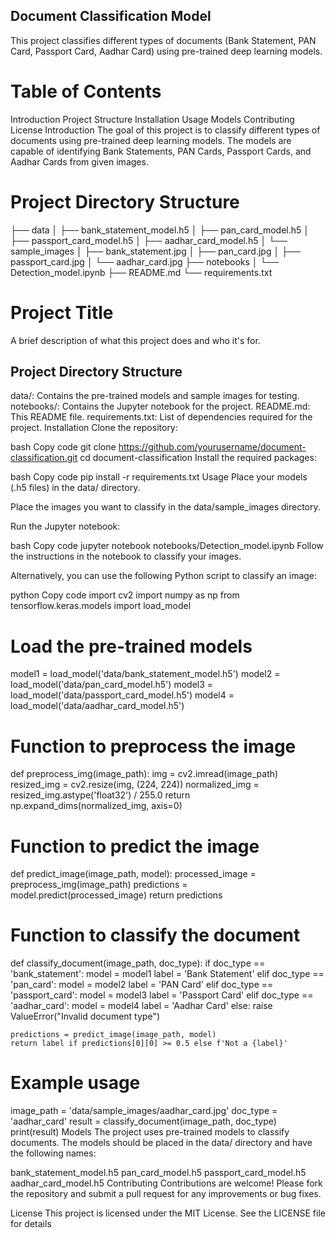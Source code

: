 ## Document Classification Model
This project classifies different types of documents (Bank Statement, PAN Card, Passport Card, Aadhar Card) using pre-trained deep learning models.

# Table of Contents
Introduction
Project Structure
Installation
Usage
Models
Contributing
License
Introduction
The goal of this project is to classify different types of documents using pre-trained deep learning models. The models are capable of identifying Bank Statements, PAN Cards, Passport Cards, and Aadhar Cards from given images.

# Project Directory Structure

├── data
│ ├── bank_statement_model.h5
│ ├── pan_card_model.h5
│ ├── passport_card_model.h5
│ ├── aadhar_card_model.h5
│ └── sample_images
│ ├── bank_statement.jpg
│ ├── pan_card.jpg
│ ├── passport_card.jpg
│ └── aadhar_card.jpg
├── notebooks
│ └── Detection_model.ipynb
├── README.md
└── requirements.txt

# Project Title

A brief description of what this project does and who it's for.

## Project Directory Structure
data/: Contains the pre-trained models and sample images for testing.
notebooks/: Contains the Jupyter notebook for the project.
README.md: This README file.
requirements.txt: List of dependencies required for the project.
Installation
Clone the repository:

bash
Copy code
git clone https://github.com/yourusername/document-classification.git
cd document-classification
Install the required packages:

bash
Copy code
pip install -r requirements.txt
Usage
Place your models (.h5 files) in the data/ directory.

Place the images you want to classify in the data/sample_images directory.

Run the Jupyter notebook:

bash
Copy code
jupyter notebook notebooks/Detection_model.ipynb
Follow the instructions in the notebook to classify your images.

Alternatively, you can use the following Python script to classify an image:

python
Copy code
import cv2
import numpy as np
from tensorflow.keras.models import load_model

# Load the pre-trained models
model1 = load_model('data/bank_statement_model.h5')
model2 = load_model('data/pan_card_model.h5')
model3 = load_model('data/passport_card_model.h5')
model4 = load_model('data/aadhar_card_model.h5')

# Function to preprocess the image
def preprocess_img(image_path):
    img = cv2.imread(image_path)
    resized_img = cv2.resize(img, (224, 224))
    normalized_img = resized_img.astype('float32') / 255.0
    return np.expand_dims(normalized_img, axis=0)

# Function to predict the image
def predict_image(image_path, model):
    processed_image = preprocess_img(image_path)
    predictions = model.predict(processed_image)
    return predictions

# Function to classify the document
def classify_document(image_path, doc_type):
    if doc_type == 'bank_statement':
        model = model1
        label = 'Bank Statement'
    elif doc_type == 'pan_card':
        model = model2
        label = 'PAN Card'
    elif doc_type == 'passport_card':
        model = model3
        label = 'Passport Card'
    elif doc_type == 'aadhar_card':
        model = model4
        label = 'Aadhar Card'
    else:
        raise ValueError("Invalid document type")

    predictions = predict_image(image_path, model)
    return label if predictions[0][0] >= 0.5 else f'Not a {label}'

# Example usage
image_path = 'data/sample_images/aadhar_card.jpg'
doc_type = 'aadhar_card'
result = classify_document(image_path, doc_type)
print(result)
Models
The project uses pre-trained models to classify documents. The models should be placed in the data/ directory and have the following names:

bank_statement_model.h5
pan_card_model.h5
passport_card_model.h5
aadhar_card_model.h5
Contributing
Contributions are welcome! Please fork the repository and submit a pull request for any improvements or bug fixes.

License
This project is licensed under the MIT License. See the LICENSE file for details
